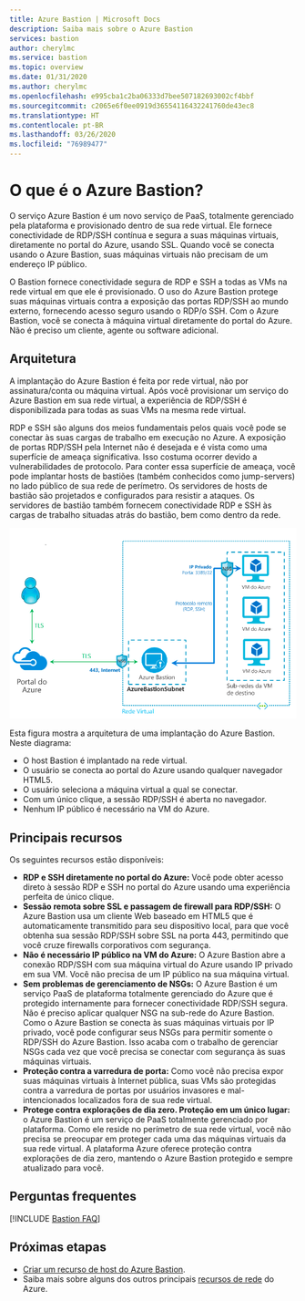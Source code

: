 ```yaml
---
title: Azure Bastion | Microsoft Docs
description: Saiba mais sobre o Azure Bastion
services: bastion
author: cherylmc
ms.service: bastion
ms.topic: overview
ms.date: 01/31/2020
ms.author: cherylmc
ms.openlocfilehash: e995cba1c2ba06333d7bee507182693002cf4bbf
ms.sourcegitcommit: c2065e6f0ee0919d36554116432241760de43ec8
ms.translationtype: HT
ms.contentlocale: pt-BR
ms.lasthandoff: 03/26/2020
ms.locfileid: "76989477"
---
```

# <a name="what-is-azure-bastion"></a>O que é o Azure Bastion?

O serviço Azure Bastion é um novo serviço de PaaS, totalmente gerenciado pela plataforma e provisionado dentro de sua rede virtual. Ele fornece conectividade de RDP/SSH contínua e segura a suas máquinas virtuais, diretamente no portal do Azure, usando SSL. Quando você se conecta usando o Azure Bastion, suas máquinas virtuais não precisam de um endereço IP público.

O Bastion fornece conectividade segura de RDP e SSH a todas as VMs na rede virtual em que ele é provisionado. O uso do Azure Bastion protege suas máquinas virtuais contra a exposição das portas RDP/SSH ao mundo externo, fornecendo acesso seguro usando o RDP/o SSH. Com o Azure Bastion, você se conecta à máquina virtual diretamente do portal do Azure. Não é preciso um cliente, agente ou software adicional.

## <a name="architecture"></a>Arquitetura

A implantação do Azure Bastion é feita por rede virtual, não por assinatura/conta ou máquina virtual. Após você provisionar um serviço do Azure Bastion em sua rede virtual, a experiência de RDP/SSH é disponibilizada para todas as suas VMs na mesma rede virtual.

RDP e SSH são alguns dos meios fundamentais pelos quais você pode se conectar às suas cargas de trabalho em execução no Azure. A exposição de portas RDP/SSH pela Internet não é desejada e é vista como uma superfície de ameaça significativa. Isso costuma ocorrer devido a vulnerabilidades de protocolo. Para conter essa superfície de ameaça, você pode implantar hosts de bastiões (também conhecidos como jump-servers) no lado público de sua rede de perímetro. Os servidores de hosts de bastião são projetados e configurados para resistir a ataques. Os servidores de bastião também fornecem conectividade RDP e SSH às cargas de trabalho situadas atrás do bastião, bem como dentro da rede.

![Arquitetura](./media/bastion-overview/architecture.png)

Esta figura mostra a arquitetura de uma implantação do Azure Bastion. Neste diagrama:

* O host Bastion é implantado na rede virtual.
* O usuário se conecta ao portal do Azure usando qualquer navegador HTML5.
* O usuário seleciona a máquina virtual a qual se conectar.
* Com um único clique, a sessão RDP/SSH é aberta no navegador.
* Nenhum IP público é necessário na VM do Azure.

## <a name="key-features"></a>Principais recursos

Os seguintes recursos estão disponíveis:

* **RDP e SSH diretamente no portal do Azure:** Você pode obter acesso direto à sessão RDP e SSH no portal do Azure usando uma experiência perfeita de único clique.
* **Sessão remota sobre SSL e passagem de firewall para RDP/SSH:** O Azure Bastion usa um cliente Web baseado em HTML5 que é automaticamente transmitido para seu dispositivo local, para que você obtenha sua sessão RDP/SSH sobre SSL na porta 443, permitindo que você cruze firewalls corporativos com segurança.
* **Não é necessário IP público na VM do Azure:** O Azure Bastion abre a conexão RDP/SSH com sua máquina virtual do Azure usando IP privado em sua VM. Você não precisa de um IP público na sua máquina virtual.
* **Sem problemas de gerenciamento de NSGs:** O Azure Bastion é um serviço PaaS de plataforma totalmente gerenciado do Azure que é protegido internamente para fornecer conectividade RDP/SSH segura. Não é preciso aplicar qualquer NSG na sub-rede do Azure Bastion. Como o Azure Bastion se conecta às suas máquinas virtuais por IP privado, você pode configurar seus NSGs para permitir somente o RDP/SSH do Azure Bastion. Isso acaba com o trabalho de gerenciar NSGs cada vez que você precisa se conectar com segurança às suas máquinas virtuais.
* **Proteção contra a varredura de porta:** Como você não precisa expor suas máquinas virtuais à Internet pública, suas VMs são protegidas contra a varredura de portas por usuários invasores e mal-intencionados localizados fora de sua rede virtual.
* **Protege contra explorações de dia zero. Proteção em um único lugar:** o Azure Bastion é um serviço de PaaS totalmente gerenciado por plataforma. Como ele reside no perímetro de sua rede virtual, você não precisa se preocupar em proteger cada uma das máquinas virtuais da sua rede virtual. A plataforma Azure oferece proteção contra explorações de dia zero, mantendo o Azure Bastion protegido e sempre atualizado para você.

## <a name="faq"></a>Perguntas frequentes

[!INCLUDE [Bastion FAQ](../../includes/bastion-faq-include.md)]

## <a name="next-steps"></a>Próximas etapas

* [Criar um recurso de host do Azure Bastion](bastion-create-host-portal.md).
* Saiba mais sobre alguns dos outros principais [recursos de rede](../networking/networking-overview.md) do Azure.
